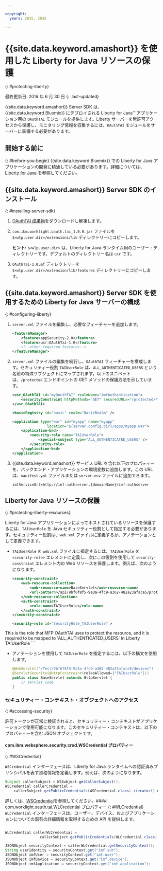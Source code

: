 ```yaml
---

copyright:
  years: 2015, 2016
  
---
```


# {{site.data.keyword.amashort}} を使用した Liberty for Java リソースの保護
{: #protecting-liberty}

最終更新日: 2016 年 6 月 30 日
{: .last-updated}


{{site.data.keyword.amashort}} Server SDK は、{{site.data.keyword.Bluemix}} にデプロイされる Liberty for Java&trade; アプリケーション用の `OAuthTAI` モジュールを提供します。Liberty サーバーを無許可アクセスから保護し、モニタリング情報を収集するには、`OAuthTAI` モジュールをサーバーに装備する必要があります。

## 開始する前に
{: #before-you-begin}
{{site.data.keyword.Bluemix}} での Liberty for Java アプリケーションの開発に精通している必要があります。詳細については、[Liberty for Java](https://console.{DomainName}/docs/runtimes/liberty/index.html) を参照してください。

## {{site.data.keyword.amashort}} Server SDK のインストール
{: #installing-server-sdk}

1. [OAuthTAI 成果物](https://imf-tai.{DomainName}/public/TAI.zip)をダウンロードし解凍します。

1. `com.ibm.worklight.oauth.tai_1.0.0.jar` ファイルを `$<wlp.user.dir>/extensions/lib` ディレクトリーにコピーします。

	**ヒント:** `$<wlp.user.dir>` は、Liberty for Java ランタイム用のユーザー・ディレクトリーです。デフォルトのディレクトリー名は `usr` です。

1. `OAuthTai-1.0.mf` ディレクトリーを `$<wlp.user.dir>/extension/lib/features` ディレクトリーにコピーします。


## {{site.data.keyword.amashort}} Server SDK を使用するための Liberty for Java サーバーの構成
{: #configuring-liberty}

1. `server.xml` ファイルを編集し、必要なフィーチャーを追加します。

	```XML
	<featureManager>
		<feature>appSecurity-2.0</feature>
		<feature>usr:OAuthTai-1.0</feature>
		<!--other required features-->
	</featureManager>

	```
1. `server.xml` ファイルの編集を続行し、`OAuthTAI` フィーチャーを構成します。セキュリティー役割 `TAIUserRole` は、`ALL_AUTHENTICATED_USERS` という名前の特殊サブジェクトにマップされます。以下のスニペットは、`/protected` エンドポイントの GET メソッドの保護方法を示しています。

	```XML
	<usr_OAuthTAI id="myOAuthTAI" realmName="imfAuthentication">
		<securityConstraint httpMethods="GET" securedURLs="/protected/*"/>
	</usr_OAuthTAI>

	<basicRegistry id="basic" realm="BasicRealm" />

	<application type="war" id="myapp" name="myapp"
					location="${server.config.dir}/apps/myapp.war">
		<application-bnd>
			<security-role name="TAIUserRole">
				<special-subject type="ALL_AUTHENTICATED_USERS" />
			</security-role>
		</application-bnd>
	</application>
	```

1. {{site.data.keyword.amashort}} サービス URL を含む以下のプロパティーを、バックエンド・アプリケーションの環境変数に追加します。この URL は、`manifest.yml` ファイルまたは `server.env` ファイルに追加できます。

	```
	imfServiceUrl=http://imf-authserver.{domainName}/imf-authserver
	```

## Liberty for Java リソースの保護
{: #protecting-liberty-resources}

Liberty for Java アプリケーションによってホストされているリソースを保護するには、`TAIUserRole` を Java セキュリティー役割として指定する必要があります。セキュリティー役割は、`web.xml` ファイルに定義するか、アノテーションとして定義できます。

* `TAIUserRole` を `web.xml` ファイルに指定するには、`TAIUserRole` を `<security-role>` エレメントに定義し、次にこの役割を使用して `security-constraint` エレメント内の Web リソースを保護します。例えば、次のようになります。

	```XML
	<security-constraint>
		<web-resource-collection>
			<web-resource-name>BaseServlet</web-resource-name>
			<url-pattern>/api/9bf6f8f5-9a3a-4fc9-a362-482a23aface5/protected</url-pattern>
		</web-resource-collection>
		<auth-constraint>
			<role-name>TAIUserRole</role-name>
		</auth-constraint>
	</security-constraint>

	<security-role id="SecurityRole_TAIUserRole" >
<description>This is the role that MFP OAuthTAI uses to protect the resource, and it is required to be mapped to 'ALL_AUTHENTICATED_USERS' in Liberty</description>
		<role-name>TAIUserRole</role-name>
	</security-role>
	```

* アノテーションを使用して `TAIUserRole` を指定するには、以下の構文を使用します。

	```Java
	@WebServlet("/Test/9bf6f8f5-9a3a-4fc9-a362-482a23aface5/devices")
	@ServletSecurity(@HttpConstraint(rolesAllowed={"TAIUserRole"}))
	public class BaseServlet extends HttpServlet {
	    // servlet code
	}
	```

### セキュリティー・コンテキスト・オブジェクトへのアクセス
{: #accessing-security}

許可トークンが正常に検証されると、セキュリティー・コンテキストがアプリケーションで使用可能になります。このセキュリティー・コンテキストは、以下のプロパティーを含む JSON オブジェクトです。

#### com.ibm.websphere.security.cred.WSCredential プロパティー
{: #WSCredential}

`WSCredential` インターフェースは、Liberty for Java ランタイムへの認証済みプリンシパルを表す資格情報を定義します。例えば、次のようになります。

```Java
Subject callerSubject = WSSubject.getCallerSubject();
WSCredential callerCredential =
    callerSubject.getPublicCredentials(WSCredential.class).iterator().next();
```
詳しくは、[WSCredential](http://www-01.ibm.com/support/knowledgecenter/api/content/nl/en-us/SSEQTP_7.0.0/com.ibm.websphere.javadoc.doc/web/apidocs/index.html?com/ibm/websphere/security/cred/WSCredential.html)を参照してください。#### com.worklight.oauth.tai.WLCredential プロパティー
{: #WLCredential}
`WLCredential` インターフェースは、ユーザー、デバイス、およびアプリケーションについての固有の詳細情報を取得するための API を提供します。

```Java

WLCredential callerWLCredential =
				callerSubject.getPublicCredentials(WLCredential.class).iterator().next();

JSONObject securityContext = callerWLCredential.getSecurityContext();
String userIdentity = securityContext.get("imf.sub");
JSONObject imfUser = securityContext.get("imf.user");
JSONObject imfDevice = securityContext.get("imf.device");
JSONObject imfApplication = securityContext.get("imf.application");

```
